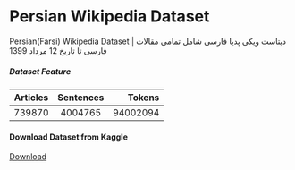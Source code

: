 # Persian Wikipedia Dataset
Persian(Farsi) Wikipedia Dataset | دیتاست ویکی پدیا فارسی شامل تمامی مقالات فارسی تا تاریخ 12 مرداد 1399

##### Dataset Feature

 | Articles        | Sentences           | Tokens  |
| ------------- |:-------------:| -----:|
| 739870      | 4004765 | 94002094 |

#### Download Dataset from Kaggle 
[Download](https://www.kaggle.com/miladfa7/persian-wikipedia-dataset)
